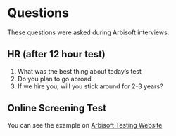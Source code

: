 # Questions
These questions were asked during Arbisoft interviews.

##	HR (after 12 hour test) 
1.	What was the best thing about today’s test
2.	Do you plan to go abroad
3.	If we hire you, will you stick around for 2-3 years?


##  Online Screening Test
You can see the example on [Arbisoft Testing Website](https://test.arbisoft.com/)